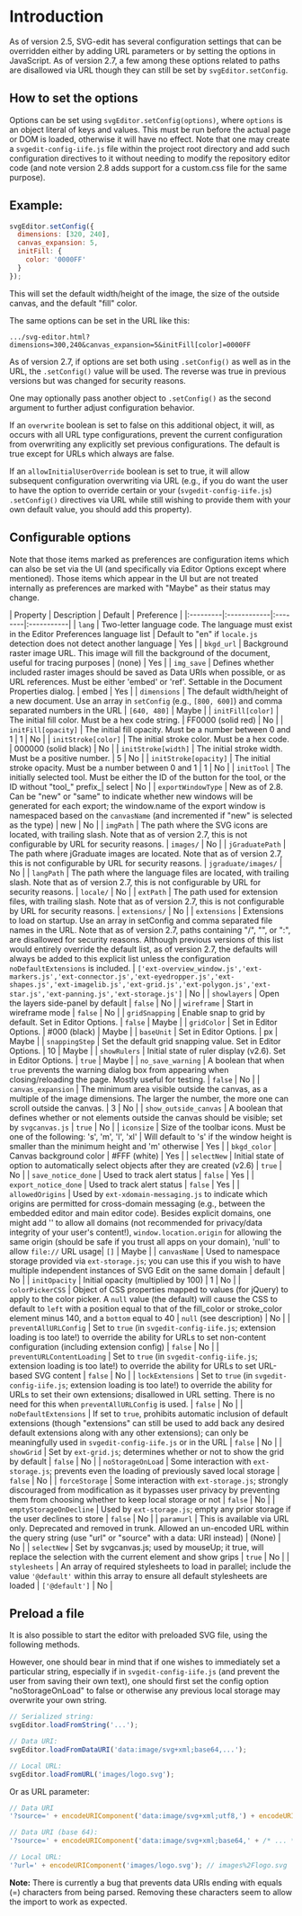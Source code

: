 # Introduction

As of version 2.5, SVG-edit has several configuration settings that can be overridden either by adding URL parameters or by setting the options in JavaScript. As of version 2.7, a few among these options related to paths are disallowed via URL though they can still be set by `svgEditor.setConfig`.

## How to set the options

Options can be set using `svgEditor.setConfig(options)`, where `options` is an object literal of keys and values. This must be run before the actual page or DOM is loaded, otherwise it will have no effect. Note that one may create a `svgedit-config-iife.js` file within the project root directory and add such configuration directives to it without needing to modify the repository editor code (and note version 2.8 adds support for a custom.css file for the same purpose).

## Example:

```js
svgEditor.setConfig({
  dimensions: [320, 240],
  canvas_expansion: 5,
  initFill: {
    color: '0000FF'
  }
});
```

This will set the default width/height of the image, the size of the outside canvas, and the default "fill" color.

The same options can be set in the URL like this:

```
.../svg-editor.html?dimensions=300,240&canvas_expansion=5&initFill[color]=0000FF
```

As of version 2.7, if options are set both using `.setConfig()` as well as in the URL, the `.setConfig()` value will be used. The reverse was true in previous versions but was changed for security reasons.

One may optionally pass another object to `.setConfig()` as the second argument to further adjust configuration behavior.

If an `overwrite` boolean is set to false on this additional object, it will, as occurs with all URL type configurations, prevent the current configuration from overwriting any explicitly set previous configurations. The default is true except for URLs which always are false.

If an `allowInitialUserOverride` boolean is set to true, it will allow subsequent configuration overwriting via URL (e.g., if you do want the user to have the option to override certain or your (`svgedit-config-iife.js`) `.setConfig()` directives via URL while still wishing to provide them with your own default value, you should add this property).

## Configurable options

Note that those items marked as preferences are configuration items which can also be set via the UI (and specifically via Editor Options except where mentioned). Those items which appear in the UI but are not treated internally as preferences are marked with "Maybe" as their status may change.

| Property | Description | Default | Preference | |:---------|:------------|:--------|:-----------|
| `lang` | Two-letter language code. The language must exist in the Editor Preferences language list | Default to "en" if `locale.js` detection does not detect another language | Yes |
| `bkgd_url` | Background raster image URL. This image will fill the background of the document, useful for tracing purposes | (none) | Yes |
| `img_save` | Defines whether included raster images should be saved as Data URIs when possible, or as URL references. Must be either 'embed' or 'ref'. Settable in the Document Properties dialog. | embed | Yes |
| `dimensions` | The default width/height of a new document. Use an array in `setConfig` (e.g., `[800, 600]`) and comma separated numbers in the URL | `[640, 480]` | Maybe |
| `initFill[color]` | The initial fill color. Must be a hex code string. | FF0000 (solid red) | No |
| `initFill[opacity]` | The initial fill opacity. Must be a number between 0 and 1 | 1 | No |
| `initStroke[color]` | The initial stroke color. Must be a hex code. | 000000 (solid black) | No |
| `initStroke[width]` | The initial stroke width. Must be a positive number. | 5 | No |
| `initStroke[opacity]` | The initial stroke opacity. Must be a number between 0 and 1 | 1 | No |
| `initTool` | The initially selected tool. Must be either the ID of the button for the tool, or the ID without "tool_" prefix_| select | No |
| `exportWindowType` | New as of 2.8. Can be "new" or "same" to indicate whether new windows will be generated for each export; the window.name of the export window is namespaced based on the `canvasName` (and incremented if "new" is selected as the type) | new | No |
| `imgPath` | The path where the SVG icons are located, with trailing slash. Note that as of version 2.7, this is not configurable by URL for security reasons. | `images/` | No |
| `jGraduatePath` | The path where jGraduate images are located. Note that as of version 2.7, this is not configurable by URL for security reasons. | `jgraduate/images/` | No |
| `langPath` | The path where the language files are located, with trailing slash. Note that as of version 2.7, this is not configurable by URL for security reasons. | `locale/` | No |
| `extPath` | The path used for extension files, with trailing slash. Note that as of version 2.7, this is not configurable by URL for security reasons. | `extensions/` | No |
| `extensions` | Extensions to load on startup. Use an array in setConfig and comma separated file names in the URL. Note that as of version 2.7, paths containing "/", "\", or ":", are disallowed for security reasons. Although previous versions of this list would entirely override the default list, as of version 2.7, the defaults will always be added to this explicit list unless the configuration `noDefaultExtensions` is included. | `['ext-overview_window.js','ext-markers.js','ext-connector.js','ext-eyedropper.js','ext-shapes.js','ext-imagelib.js','ext-grid.js','ext-polygon.js','ext-star.js','ext-panning.js','ext-storage.js']` | No |
| `showlayers` | Open the layers side-panel by default | `false` | No |
| `wireframe` | Start in wireframe mode | `false` | No |
| `gridSnapping` | Enable snap to grid by default. Set in Editor Options. | `false` | Maybe |
| `gridColor` | Set in Editor Options. | #000 (black) | Maybe |
| `baseUnit` | Set in Editor Options. | px | Maybe |
| `snappingStep` | Set the default grid snapping value. Set in Editor Options. | 10 | Maybe |
| `showRulers` | Initial state of ruler display (v2.6). Set in Editor Options. | `true` | Maybe |
| `no_save_warning` | A boolean that when `true` prevents the warning dialog box from appearing when closing/reloading the page. Mostly useful for testing. | `false` | No |
| `canvas_expansion` | The minimum area visible outside the canvas, as a multiple of the image dimensions. The larger the number, the more one can scroll outside the canvas. | 3 | No |
| `show_outside_canvas` | A boolean that defines whether or not elements outside the canvas should be visible; set by `svgcanvas.js` | `true` | No |
| `iconsize` | Size of the toolbar icons. Must be one of the following: 's', 'm', 'l', 'xl' | Will default to 's' if the window height is smaller than the minimum height and 'm' otherwise | Yes |
| `bkgd_color` | Canvas background color | #FFF (white) | Yes |
| `selectNew` | Initial state of option to automatically select objects after they are created (v2.6) | `true` | No |
| `save_notice_done` | Used to track alert status | `false` | Yes |
| `export_notice_done` | Used to track alert status | `false` | Yes |
| `allowedOrigins` | Used by `ext-xdomain-messaging.js` to indicate which origins are permitted for cross-domain messaging (e.g., between the embedded editor and main editor code). Besides explicit domains, one might add '' to allow all domains (not recommended for privacy/data integrity of your user's content!), `window.location.origin` for allowing the same origin (should be safe if you trust all apps on your domain), 'null' to allow `file://` URL usage| `[]` | Maybe |
| `canvasName` | Used to namespace storage provided via `ext-storage.js`; you can use this if you wish to have multiple independent instances of SVG Edit on the same domain | default | No |
| `initOpacity` | Initial opacity (multiplied by 100) | 1 | No |
| `colorPickerCSS` | Object of CSS properties mapped to values (for jQuery) to apply to the color picker. A `null` value (the default) will cause the CSS to default to `left` with a position equal to that of the fill_color or stroke_color element minus 140, and a `bottom` equal to 40 | `null` (see description) | No |
| `preventAllURLConfig` | Set to `true` (in `svgedit-config-iife.js`; extension loading is too late!) to override the ability for URLs to set non-content configuration (including extension config) | `false` | No |
| `preventURLContentLoading` | Set to `true` (in `svgedit-config-iife.js`; extension loading is too late!) to override the ability for URLs to set URL-based SVG content | `false` | No |
| `lockExtensions` | Set to `true` (in `svgedit-config-iife.js`; extension loading is too late!) to override the ability for URLs to set their own extensions; disallowed in URL setting. There is no need for this when `preventAllURLConfig` is used. | `false` | No |
| `noDefaultExtensions` | If set to `true`, prohibits automatic inclusion of default extensions (though "extensions" can still be used to add back any desired default extensions along with any other extensions); can only be meaningfully used in `svgedit-config-iife.js` or in the URL | `false` | No |
| `showGrid` | Set by `ext-grid.js`; determines whether or not to show the grid by default | `false` | No |
| `noStorageOnLoad` | Some interaction with `ext-storage.js`; prevents even the loading of previously saved local storage | `false` | No |
| `forceStorage` | Some interaction with `ext-storage.js`; strongly discouraged from modification as it bypasses user privacy by preventing them from choosing whether to keep local storage or not | `false` | No |
| `emptyStorageOnDecline` | Used by `ext-storage.js`; empty any prior storage if the user declines to store | `false` | No |
| `paramurl` | This is available via URL only. Deprecated and removed in trunk. Allowed an un-encoded URL within the query string (use "url" or "source" with a data: URI instead) | (None) | No |
| `selectNew` | Set by svgcanvas.js; used by mouseUp; it true, will replace the selection with the current element and show grips | `true` | No |
| `stylesheets` | An array of required stylesheets to load in parallel; include the value `'@default'` within this array to ensure all default stylesheets are loaded | `['@default']` | No |

## Preload a file

It is also possible to start the editor with preloaded SVG file, using the following methods.

However, one should bear in mind that if one wishes to immediately set a particular string, especially if in `svgedit-config-iife.js` (and prevent the user from saving their own text), one should first set the config option "noStorageOnLoad" to false or otherwise any previous local storage may overwrite your own string.

```js
// Serialized string:
svgEditor.loadFromString('...');

// Data URI:
svgEditor.loadFromDataURI('data:image/svg+xml;base64,...');

// Local URL:
svgEditor.loadFromURL('images/logo.svg');
```

Or as URL parameter:

```js
// Data URI
'?source=' + encodeURIComponent('data:image/svg+xml;utf8,') + encodeURIComponent(/*...*/)

// Data URI (base 64):
'?source=' + encodeURIComponent('data:image/svg+xml;base64,' + /* ... */); // data%3Aimage%2Fsvg%2Bxml%3Bbase64%2C ...

// Local URL:
'?url=' + encodeURIComponent('images/logo.svg'); // images%2Flogo.svg
```

**Note:** There is currently a bug that prevents data URIs ending with equals (=) characters from being parsed. Removing these characters seem to allow the import to work as expected.
